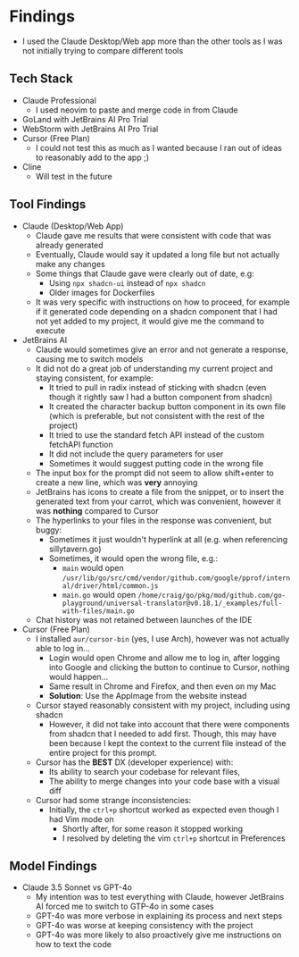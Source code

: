 # Findings

- I used the Claude Desktop/Web app more than the other tools as I was not initially trying to compare different tools

## Tech Stack

- Claude Professional
    - I used neovim to paste and merge code in from Claude
- GoLand with JetBrains AI Pro Trial
- WebStorm with JetBrains AI Pro Trial
- Cursor (Free Plan)
    - I could not test this as much as I wanted because I ran out of ideas to reasonably add to the app ;)
- Cline
    - Will test in the future

## Tool Findings

- Claude (Desktop/Web App)
    - Claude gave me results that were consistent with code that was already generated
    - Eventually, Claude would say it updated a long file but not actually make any changes
    - Some things that Claude gave were clearly out of date, e.g:
        - Using `npx shadcn-ui` instead of `npx shadcn`
        - Older images for Dockerfiles
    - It was very specific with instructions on how to proceed, for example if it generated code depending on a shadcn component that I had not yet added to my project, it would give me the command to execute
- JetBrains AI
    - Claude would sometimes give an error and not generate a response, causing me to switch models
    - It did not do a great job of understanding my current project and staying consistent, for example:
        - It tried to pull in radix instead of sticking with shadcn (even though it rightly saw I had a button component from shadcn)
        - It created the character backup button component in its own file (which is preferable, but not consistent with the rest of the project)
        - It tried to use the standard fetch API instead of the custom fetchAPI function
        - It did not include the query parameters for user
        - Sometimes it would suggest putting code in the wrong file
    - The input box for the prompt did not seem to allow shift+enter to create a new line, which was **very** annoying
    - JetBrains has icons to create a file from the snippet, or to insert the generated text from your carrot, which was convenient, however it was **nothing** compared to Cursor
    - The hyperlinks to your files in the response was convenient, but buggy:
        - Sometimes it just wouldn't hyperlink at all (e.g. when referencing sillytavern.go)
        - Sometimes, it would open the wrong file, e.g.:
            - `main` would open `/usr/lib/go/src/cmd/vendor/github.com/google/pprof/internal/driver/html/common.js`
            - `main.go` would open `/home/craig/go/pkg/mod/github.com/go-playground/universal-translator@v0.18.1/_examples/full-with-files/main.go`
    - Chat history was not retained between launches of the IDE
- Cursor (Free Plan)
    - I installed `aur/cursor-bin` (yes, I use Arch), however was not actually able to log in...
        - Login would open Chrome and allow me to log in, after logging into Google and clicking the button to continue to Cursor, nothing would happen...
        - Same result in Chrome and Firefox, and then even on my Mac
        - **Solution**: Use the AppImage from the website instead
    - Cursor stayed reasonably consistent with my project, including using shadcn
        - However, it did not take into account that there were components from shadcn that I needed to add first. Though, this may have been because I kept the context to the current file instead of the entire project for this prompt.
    - Cursor has the **BEST** DX (developer experience) with:
        - Its ability to search your codebase for relevant files,
        - The ability to merge changes into your code base with a visual diff
    - Cursor had some strange inconsistencies:
        - Initially, the `ctrl+p` shortcut worked as expected even though I had Vim mode on
            - Shortly after, for some reason it stopped working
            - I resolved by deleting the vim `ctrl+p` shortcut in Preferences

## Model Findings

- Claude 3.5 Sonnet vs GPT-4o
    - My intention was to test everything with Claude, however JetBrains AI forced me to switch to GTP-4o in some cases
    - GPT-4o was more verbose in explaining its process and next steps
    - GPT-4o was worse at keeping consistency with the project
    - GPT-4o was more likely to also proactively give me instructions on how to text the code

